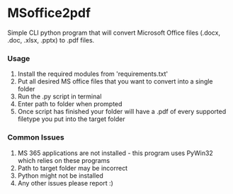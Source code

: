 # MSoffice2pdf
Simple CLI python program that will convert Microsoft Office files (.docx, .doc, .xlsx, .pptx) to .pdf files.

### Usage

1. Install the required modules from 'requirements.txt'
2. Put all desired MS office files that you want to convert into a single folder
3. Run the .py script in terminal
4. Enter path to folder when prompted
5. Once script has finished your folder will have a .pdf of every supported filetype you put into the target folder

### Common Issues

1. MS 365 applications are not installed - this program uses PyWin32 which relies on these programs
2. Path to target folder may be incorrect
3. Python might not be installed 
4. Any other issues please report :)

